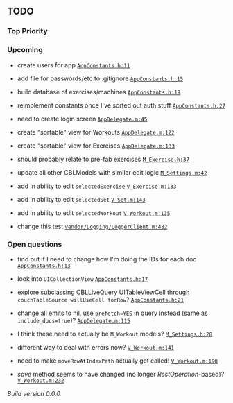 ## TODO

### Top Priority

### Upcoming
 * create users for app <a href="https://github.com/PaulCapestany/Stronger/blob/dev/Stronger/AppConstants.h#L11">`AppConstants.h:11`</a>
 * add file for passwords/etc to .gitignore <a href="https://github.com/PaulCapestany/Stronger/blob/dev/Stronger/AppConstants.h#L15">`AppConstants.h:15`</a>
 * build database of exercises/machines <a href="https://github.com/PaulCapestany/Stronger/blob/dev/Stronger/AppConstants.h#L19">`AppConstants.h:19`</a>
 * reimplement constants once I've sorted out auth stuff <a href="https://github.com/PaulCapestany/Stronger/blob/dev/Stronger/AppConstants.h#L27">`AppConstants.h:27`</a>
 * need to create login screen <a href="https://github.com/PaulCapestany/Stronger/blob/dev/Stronger/AppDelegate.m#L45">`AppDelegate.m:45`</a>
 * create "sortable" view for Workouts <a href="https://github.com/PaulCapestany/Stronger/blob/dev/Stronger/AppDelegate.m#L122">`AppDelegate.m:122`</a>
 * create "sortable" view for Exercises <a href="https://github.com/PaulCapestany/Stronger/blob/dev/Stronger/AppDelegate.m#L133">`AppDelegate.m:133`</a>
 * should probably relate to pre-fab exercises <a href="https://github.com/PaulCapestany/Stronger/blob/dev/Stronger/M_Exercise.h#L37">`M_Exercise.h:37`</a>
 * update all other CBLModels with similar edit logic <a href="https://github.com/PaulCapestany/Stronger/blob/dev/Stronger/M_Settings.m#L42">`M_Settings.m:42`</a>
 * add in ability to edit `selectedExercise` <a href="https://github.com/PaulCapestany/Stronger/blob/dev/Stronger/V_Exercise.m#L133">`V_Exercise.m:133`</a>
 * add in ability to edit `selectedSet` <a href="https://github.com/PaulCapestany/Stronger/blob/dev/Stronger/V_Set.m#L143">`V_Set.m:143`</a>
 * add in ability to edit `selectedWorkout` <a href="https://github.com/PaulCapestany/Stronger/blob/dev/Stronger/V_Workout.m#L135">`V_Workout.m:135`</a>
 * change this test <a href="https://github.com/PaulCapestany/Stronger/blob/dev/Stronger/vendor/Logging/LoggerClient.m#L482">`vendor/Logging/LoggerClient.m:482`</a>

### Open questions
 * find out if I need to change how I'm doing the IDs for each doc <a href="https://github.com/PaulCapestany/Stronger/blob/dev/Stronger/AppConstants.h#L13">`AppConstants.h:13`</a>
 * look into `UICollectionView` <a href="https://github.com/PaulCapestany/Stronger/blob/dev/Stronger/AppConstants.h#L17">`AppConstants.h:17`</a>
 * explore subclassing CBLLiveQuery UITableViewCell through `couchTableSource willUseCell forRow`? <a href="https://github.com/PaulCapestany/Stronger/blob/dev/Stronger/AppConstants.h#L21">`AppConstants.h:21`</a>
 * change all emits to nil, use `prefetch=YES` in query instead (same as `include_docs=true`)? <a href="https://github.com/PaulCapestany/Stronger/blob/dev/Stronger/AppDelegate.m#L115">`AppDelegate.m:115`</a>
 * I think these need to actually be `M_Workout` models? <a href="https://github.com/PaulCapestany/Stronger/blob/dev/Stronger/M_Settings.h#L28">`M_Settings.h:28`</a>
 * different way to deal with errors now? <a href="https://github.com/PaulCapestany/Stronger/blob/dev/Stronger/V_Workout.m#L141">`V_Workout.m:141`</a>
 * need to make `moveRowAtIndexPath` actually get called! <a href="https://github.com/PaulCapestany/Stronger/blob/dev/Stronger/V_Workout.m#L190">`V_Workout.m:190`</a>
 * *save* method seems to have changed (no longer *RestOperation*-based)? <a href="https://github.com/PaulCapestany/Stronger/blob/dev/Stronger/V_Workout.m#L232">`V_Workout.m:232`</a>


_Build version 0.0.0_

<!---->
